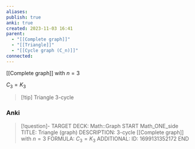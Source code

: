 ```yaml
---
aliases: 
publish: true
anki: true
created: 2023-11-03 16:41
parent:
  - "[[Complete graph]]"
  - "[[Triangle]]"
  - "[[Cycle graph (C_n)]]"
connected: 
---
```

[[Complete graph]] with $n=3$

$C_3 = K_3$

> [!tip] Triangle
> 3-cycle

### Anki
> [!question]-
TARGET DECK: Math::Graph
START
Math_ONE_side
TITLE: Triangle (graph)
DESCRIPTION: 3-cycle
[[Complete graph]] with $n=3$
FORMULA: $C_3 = K_3$
ADDITIONAL:
ID: 1699131352172
END










